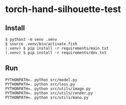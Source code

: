# torch-hand-silhouette-test
## Install
```
$ python3 -m venv .venv
$ source .venv/bin/activate.fish
(.venv) $ pip install -r requirements/main.txt
(.venv) $ pip install -r requirements/dev.txt
```

## Run
```
PYTHONPATH=. python src/model.py
PYTHONPATH=. python src/loss.py
PYTHONPATH=. python src/utils/image.py
PYTHONPATH=. python src/utils/render.py
PYTHONPATH=. python src/utils/mano.py
```

